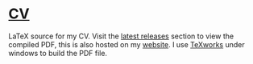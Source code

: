 # [CV][cv]
LaTeX source for my CV.
Visit the [latest releases][lr] section to view the compiled PDF, this is also hosted on my [website][cv].
I use [TeXworks][tw] under windows to build the PDF file.

[cv]: http://nathanrosspowell.com/cv/
[lr]: https://github.com/nathanrosspowell/cv/releases/latest
[tw]: https://www.tug.org/texworks/
